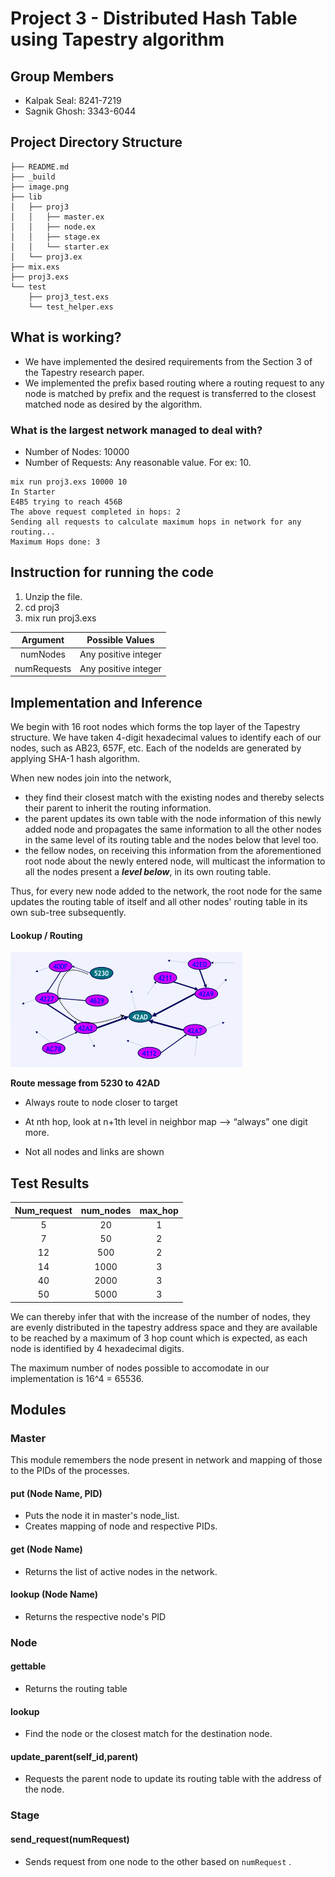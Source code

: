 # Project 3 - Distributed Hash Table using Tapestry algorithm

## Group Members

- Kalpak Seal: 8241-7219
- Sagnik Ghosh: 3343-6044

## Project Directory Structure

```shell
├── README.md
├── _build
├── image.png
├── lib
│   ├── proj3
│   │   ├── master.ex
│   │   ├── node.ex
│   │   ├── stage.ex
│   │   └── starter.ex
│   └── proj3.ex
├── mix.exs
├── proj3.exs
└── test
    ├── proj3_test.exs
    └── test_helper.exs
```

## What is working?

- We have implemented the desired requirements from the Section 3 of the Tapestry research paper.
- We implemented the prefix based routing where a routing request to any node is matched by prefix and the request is transferred to the closest matched node as desired by the algorithm.

### What is the largest network managed to deal with?

- Number of Nodes: 10000
- Number of Requests: Any reasonable value. For ex: 10.

```shell
mix run proj3.exs 10000 10
In Starter
E4B5 trying to reach 456B
The above request completed in hops: 2
Sending all requests to calculate maximum hops in network for any routing...
Maximum Hops done: 3
```

## Instruction for running the code

1. Unzip the file.
2. cd proj3
3. mix run proj3.exs <numNodes> <numRequests>

|  Argument   |   Possible Values    |
| :---------: | :------------------: |
|  numNodes   | Any positive integer |
| numRequests | Any positive integer |

## Implementation and Inference

We begin with 16 root nodes which forms the top layer of the Tapestry structure. We have taken 4-digit hexadecimal values to identify each of our nodes, such as AB23, 657F, etc. Each of the nodeIds are generated by applying SHA-1 hash algorithm.

When new nodes join into the network, 

- they find their closest match with the existing nodes and thereby selects their parent to inherit the routing information.
- the parent updates its own table with the node information of this newly added node and propagates the same information to all the other nodes in the same level of its routing table and the nodes below that level too.
- the fellow nodes, on receiving this information from the aforementioned root node about the newly entered node, will multicast the information to all the nodes present a ***level below***, in its own routing table.

Thus, for every new node added to the network, the root node for the same updates the routing table of itself and all other nodes' routing table in its own sub-tree subsequently.

#### Lookup / Routing

![](https://github.com/kalpak92/Distributed-Hash-Table-using-Tapestry/blob/master/image.png)

**Route message from 5230 to 42AD** 

- Always route to node closer to target

- At nth hop, look at n+1th level in neighbor map --> “always” one digit more.
- Not all nodes and links are shown

## Test Results

| Num_request | num_nodes | max_hop |
| :---------: | :-------: | :-----: |
|      5      |    20     |    1    |
|      7      |    50     |    2    |
|     12      |    500    |    2    |
|     14      |   1000    |    3    |
|     40      |   2000    |    3    |
|     50      |   5000    |    3    |

We can thereby infer that with the increase of the number of nodes, they are evenly distributed in the tapestry address space and they are available to be reached by a maximum of 3 hop count which is expected, as each node is identified by 4 hexadecimal digits.

The maximum number of nodes possible to accomodate in our implementation is 16^4 = 65536.

## Modules

### Master

This module remembers the node present in network and mapping of those to the PIDs of the processes.

#### put (Node Name, PID) ####

- Puts the node it in master's node_list.
- Creates mapping of node and respective PIDs.

#### get (Node Name) ####

- Returns the list of active nodes in the network. 

#### lookup (Node Name) ####

- Returns the respective node's PID

###  Node

#### gettable

- Returns the routing table

#### lookup

- Find the node or the closest match for the destination node.

#### update_parent(self_id,parent)

- Requests the parent node to update its routing table with the address of the node.

### Stage

#### send_request(numRequest)

- Sends request from one node to the other based on `numRequest` .



